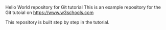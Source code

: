 Hello World repository for Git tutorial This is an example repository for the Git tutoial on https://www.w3schools.com

This repository is built step by step in the tutorial.
